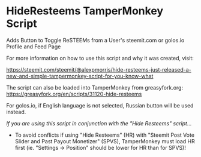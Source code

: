 # HideResteems TamperMonkey Script
Adds Button to Toggle ReSTEEMs from a User's steemit.com or golos.io Profile and Feed Page

For more information on how to use this script and why it was created, visit:

https://steemit.com/steemit/@alexpmorris/hide-resteems-just-released-a-new-and-simple-tampermonkey-script-for-you-know-what

The script can also be loaded into TamperMonkey from greasyfork.org: https://greasyfork.org/en/scripts/31120-hide-resteems

For golos.io, if English language is not selected, Russian button will be used instead.

*If you are using this script in conjunction with the "Hide Resteems" script...*

* To avoid conflicts if using "Hide Resteems" (HR) with "Steemit Post Vote Slider and Past Payout Monetizer" (SPVS), TamperMonkey must load HR first (ie. "Settings -> Position" should be lower for HR than for SPVS)!

